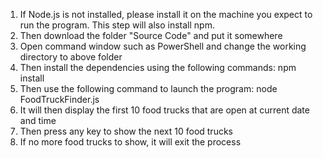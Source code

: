 1. If Node.js is not installed, please install it on the machine you expect to run the program. This step will also install npm.
2. Then download the folder "Source Code" and put it somewhere
3. Open command window such as PowerShell and change the working directory to above folder
4. Then install the dependencies using the following commands:
    npm install
5. Then use the following command to launch the program:
    node FoodTruckFinder.js
6. It will then display the first 10 food trucks that are open at current date and time
7. Then press any key to show the next 10 food trucks
7. If no more food trucks to show, it will exit the process